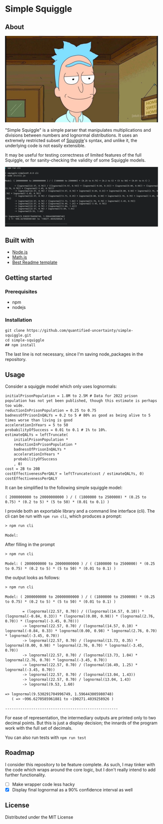 # Simple Squiggle

## About

![](imgs/simple-rick.jpg)

"Simple Squiggle" is a simple parser that manipulates multiplications and divisions between numbers and lognormal distributions. It uses an extremely restricted subset of [Squiggle](https://github.com/quantified-uncertainty/squiggle)'s syntax, and unlike it, the underlying code is not easily extensible.

It may be useful for testing correctness of limited features of the full Squiggle, or for sanity-checking the validity of some Squiggle models.

![](imgs/simple-squiggle2.png)

## Built with

- [Node.js](https://nodejs.org/en/)
- [Math.js](https://mathjs.org/)
- [Best Readme template](https://github.com/othneildrew/Best-README-Template/blob/master/README.md)

## Getting started

### Prerequisites

- npm
- nodejs

### Installation

```
git clone https://github.com/quantified-uncertainty/simple-squiggle.git
cd simple-squiggle
## npm install
```

The last line is not necessary, since I'm saving node_packages in the repository.

## Usage

Consider a squiggle model which only uses lognormals:

```
initialPrisonPopulation = 1.8M to 2.5M # Data for 2022 prison population has not yet been published, though this estimate is perhaps too wide.
reductionInPrisonPopulation = 0.25 to 0.75
badnessOfPrisonInQALYs = 0.2 to 5 # 80% as good as being alive to 5 times worse than living is good
accelerationInYears = 5 to 50
probabilityOfSuccess = 0.01 to 0.1 # 1% to 10%.
estimateQALYs = leftTruncate(
    initialPrisonPopulation *
    reductionInPrisonPopulation *
    badnessOfPrisonInQALYs *
    accelerationInYears *
    probabilityOfSuccess
    , 0)
cost = 2B to 20B
costEffectivenessPerQALY = leftTruncate(cost / estimateQALYs, 0)
costEffectivenessPerQALY
```

It can be simplified to the following simple squiggle model:

```
( 2000000000 to 20000000000 ) / ( (1800000 to 2500000) * (0.25 to 0.75) * (0.2 to 5) * (5 to 50) * (0.01 to 0.1) )
```

I provide both an exportable library and a command line interface (cli). The cli can be run with `npm run cli`, which produces a prompt:

```
> npm run cli

Model:
```

After filling in the prompt

```
> npm run cli

Model: ( 2000000000 to 20000000000 ) / ( (1800000 to 2500000) * (0.25 to 0.75) * (0.2 to 5) * (5 to 50) * (0.01 to 0.1) )
```

the output looks as follows:

```
> npm run cli

Model: ( 2000000000 to 20000000000 ) / ( (1800000 to 2500000) * (0.25 to 0.75) * (0.2 to 5) * (5 to 50) * (0.01 to 0.1) )

        = (lognormal(22.57, 0.70)) / ((lognormal(14.57, 0.10)) * (lognormal(-0.84, 0.33)) * (lognormal(0.00, 0.98)) * (lognormal(2.76, 0.70)) * (lognormal(-3.45, 0.70)))
        -> lognormal(22.57, 0.70) / (lognormal(14.57, 0.10) * lognormal(-0.84, 0.33) * lognormal(0.00, 0.98) * lognormal(2.76, 0.70) * lognormal(-3.45, 0.70))
        -> lognormal(22.57, 0.70) / (lognormal(13.73, 0.35) * lognormal(0.00, 0.98) * lognormal(2.76, 0.70) * lognormal(-3.45, 0.70))
        -> lognormal(22.57, 0.70) / (lognormal(13.73, 1.04) * lognormal(2.76, 0.70) * lognormal(-3.45, 0.70))
        -> lognormal(22.57, 0.70) / (lognormal(16.49, 1.25) * lognormal(-3.45, 0.70))
        -> lognormal(22.57, 0.70) / (lognormal(13.04, 1.43))
        -> lognormal(22.57, 0.70) / lognormal(13.04, 1.43)
        -> lognormal(9.53, 1.60)

=> lognormal(9.530291704996749, 1.596443005980748)
   ( => ~996.6270585961881 to ~190271.4039258926 )

----------------------------------------------------

```

For ease of representation, the intermediary outputs are printed only to two decimal points. But this is just a display decision; the innards of the program work with the full set of decimals.

You can also run tests with `npm run test`

## Roadmap

I consider this repository to be feature complete. As such, I may tinker with the code which wraps around the core logic, but I don't really intend to add further functionality.

- [ ] Make wrapper code less hacky
- [x] Display final lognormal as a 90% confidence interval as well

## License

Distributed under the MIT License
